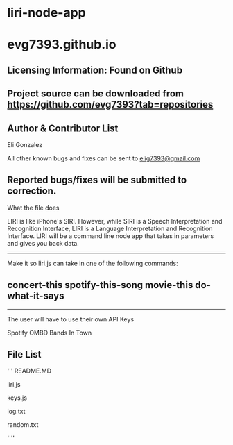 # liri-node-app
# evg7393.github.io

Licensing Information: Found on Github
---
Project source can be downloaded from https://github.com/evg7393?tab=repositories
----

Author & Contributor List
---------
Eli Gonzalez

All other known bugs and fixes can be sent to elig7393@gmail.com

Reported bugs/fixes will be submitted to correction.
----

What the file does

LIRI is like iPhone's SIRI. However, while SIRI is a Speech Interpretation and Recognition Interface, LIRI is a Language Interpretation and Recognition Interface. LIRI will be a command line node app that takes in parameters and gives you back data.

----
Make it so liri.js can take in one of the following commands:



concert-this
spotify-this-song
movie-this
do-what-it-says
----

---
The user will have to use their own API Keys

Spotify
OMBD
Bands In Town

File List
----------
'''
README.MD

liri.js

keys.js

log.txt

random.txt


''''
